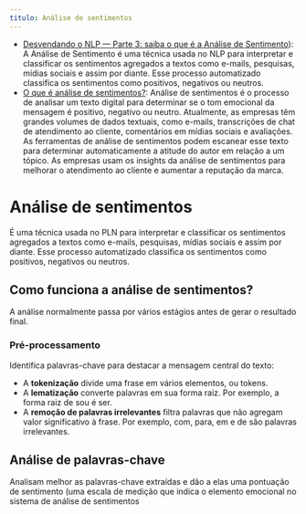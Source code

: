```yaml
---
titulo: Análise de sentimentos
---
```

- [Desvendando o NLP — Parte 3: saiba o que é a Análise de Sentimento](https://medium.com/dialograma/desvendando-o-nlp-parte-3-saiba-o-que-%C3%A9-a-an%C3%A1lise-de-sentimento-3e1ba8776222)): A Análise de Sentimento é uma técnica usada no NLP para interpretar e classificar os sentimentos agregados a textos como e-mails, pesquisas, mídias sociais e assim por diante. Esse processo automatizado classifica os sentimentos como positivos, negativos ou neutros.
- [O que é análise de sentimentos?](https://aws.amazon.com/pt/what-is/sentiment-analysis/): Análise de sentimentos é o processo de analisar um texto digital para determinar se o tom emocional da mensagem é positivo, negativo ou neutro. Atualmente, as empresas têm grandes volumes de dados textuais, como e-mails, transcrições de chat de atendimento ao cliente, comentários em mídias sociais e avaliações. As ferramentas de análise de sentimentos podem escanear esse texto para determinar automaticamente a atitude do autor em relação a um tópico. As empresas usam os insights da análise de sentimentos para melhorar o atendimento ao cliente e aumentar a reputação da marca.

# Análise de sentimentos

É uma técnica usada no PLN para interpretar e classificar os sentimentos agregados a textos como e-mails, pesquisas, mídias sociais e assim por diante. Esse processo automatizado classifica os sentimentos como positivos, negativos ou neutros.

## Como funciona a análise de sentimentos?

A análise normalmente passa por vários estágios antes de gerar o resultado final.

### Pré-processamento

Identifica palavras-chave para destacar a mensagem central do texto:

  - A **tokenização** divide uma frase em vários elementos, ou tokens.
  - A **lematização** converte palavras em sua forma raiz. Por exemplo, a forma raiz de sou é ser.
  - A **remoção de palavras irrelevantes** filtra palavras que não agregam valor significativo à frase. Por exemplo, com, para, em e de são palavras irrelevantes.

## Análise de palavras-chave

Analisam melhor as palavras-chave extraídas e dão a elas uma pontuação de sentimento (uma escala de medição que indica o elemento emocional no sistema de análise de sentimentos
